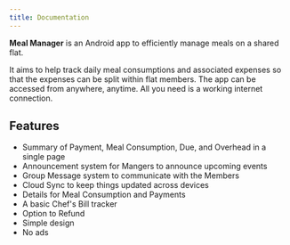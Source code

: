 ```yaml
---
title: Documentation
---
```


**Meal Manager** is an Android app to efficiently manage meals on a shared flat.

It aims to help track daily meal consumptions and associated expenses so that the expenses can be split within flat members. The app can be accessed from anywhere, anytime. All you need is a working internet connection.

## Features

- Summary of Payment, Meal Consumption, Due, and Overhead in a single page
- Announcement system for Mangers to announce upcoming events
- Group Message system to communicate with the Members
- Cloud Sync to keep things updated across devices
- Details for Meal Consumption and Payments
- A basic Chef's Bill tracker
- Option to Refund
- Simple design
- No ads
